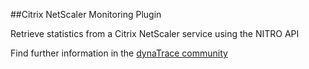 ##Citrix NetScaler Monitoring Plugin

Retrieve statistics from a Citrix NetScaler service using the NITRO API 

Find further information in the [dynaTrace community](https://community.compuwareapm.com/community/display/DL/Citrix+NetScaler+Monitoring+Plugin)     
